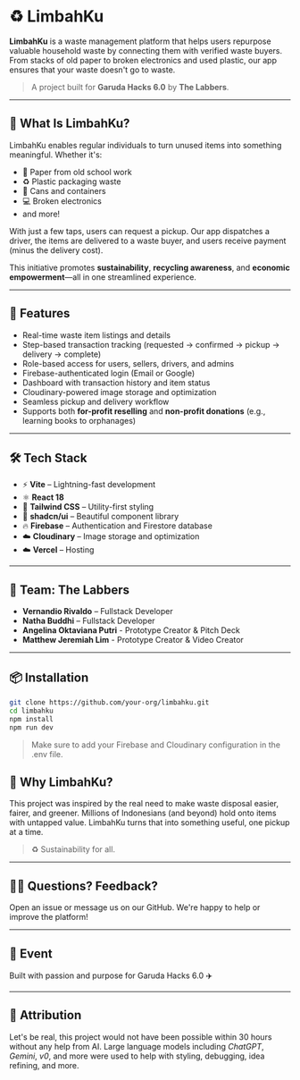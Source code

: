 # ♻️ LimbahKu

**LimbahKu** is a waste management platform that helps users repurpose valuable household waste by connecting them with verified waste buyers. From stacks of old paper to broken electronics and used plastic, our app ensures that your waste doesn't go to waste.

> A project built for **Garuda Hacks 6.0** by **The Labbers**.

---

## 🌱 What Is LimbahKu?

LimbahKu enables regular individuals to turn unused items into something meaningful. Whether it's:

- 📄 Paper from old school work
- ♻️ Plastic packaging waste
- 🥫 Cans and containers
- 💻 Broken electronics
- and more!

With just a few taps, users can request a pickup. Our app dispatches a driver, the items are delivered to a waste buyer, and users receive payment (minus the delivery cost).

This initiative promotes **sustainability**, **recycling awareness**, and **economic empowerment**—all in one streamlined experience.

---

## 🚀 Features

- Real-time waste item listings and details
- Step-based transaction tracking (requested → confirmed → pickup → delivery → complete)
- Role-based access for users, sellers, drivers, and admins
- Firebase-authenticated login (Email or Google)
- Dashboard with transaction history and item status
- Cloudinary-powered image storage and optimization
- Seamless pickup and delivery workflow
- Supports both **for-profit reselling** and **non-profit donations** (e.g., learning books to orphanages)

---

## 🛠️ Tech Stack

- ⚡ **Vite** – Lightning-fast development
- ⚛️ **React 18**
- 🎨 **Tailwind CSS** – Utility-first styling
- 💎 **shadcn/ui** – Beautiful component library
- 🔥 **Firebase** – Authentication and Firestore database
- ☁️ **Cloudinary** – Image storage and optimization
- ☁️ **Vercel** – Hosting

---

## 👥 Team: The Labbers

- **Vernandio Rivaldo** – Fullstack Developer
- **Natha Buddhi** – Fullstack Developer
- **Angelina Oktaviana Putri** - Prototype Creator & Pitch Deck
- **Matthew Jeremiah Lim** - Prototype Creator & Video Creator

---

## 📦 Installation

```bash
git clone https://github.com/your-org/limbahku.git
cd limbahku
npm install
npm run dev
```

> Make sure to add your Firebase and Cloudinary configuration in the .env file.

## 💚 Why LimbahKu?
This project was inspired by the real need to make waste disposal easier, fairer, and greener. Millions of Indonesians (and beyond) hold onto items with untapped value. LimbahKu turns that into something useful, one pickup at a time.

>♻️ Sustainability for all.

---

## 🙋‍♂️ Questions? Feedback?

Open an issue or message us on our GitHub. We're happy to help or improve the platform!

---

## 📅 Event
Built with passion and purpose for Garuda Hacks 6.0 ✈️

---

##  🤖 Attribution
Let's be real, this project would not have been possible within 30 hours without any help from AI. Large language models including *ChatGPT*, *Gemini*, *v0*, and more were used to help with styling, debugging, idea refining, and more.